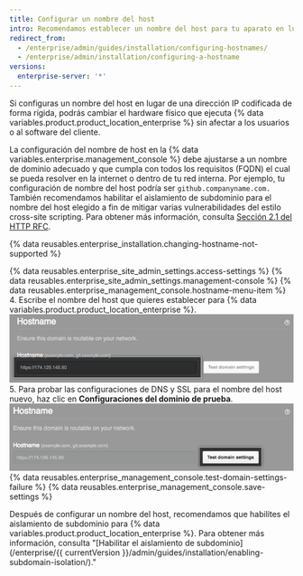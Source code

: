 ```yaml
---
title: Configurar un nombre del host
intro: Recomendamos establecer un nombre del host para tu aparato en lugar de utilizar una dirección IP codificada de forma rígida.
redirect_from:
  - /enterprise/admin/guides/installation/configuring-hostnames/
  - /enterprise/admin/installation/configuring-a-hostname
versions:
  enterprise-server: '*'
---
```


Si configuras un nombre del host en lugar de una dirección IP codificada de forma rígida, podrás cambiar el hardware físico que ejecuta {% data variables.product.product_location_enterprise %} sin afectar a los usuarios o al software del cliente.

La configuración del nombre de host en la {% data variables.enterprise.management_console %} debe ajustarse a un nombre de dominio adecuado y que cumpla con todos los requisitos (FQDN) el cual se pueda resolver en la internet o dentro de tu red interna. Por ejemplo, tu configuración de nombre del host podría ser `github.companyname.com.` También recomendamos habilitar el aislamiento de subdominio para el nombre del host elegido a fin de mitigar varias vulnerabilidades del estilo cross-site scripting. Para obtener más información, consulta [Sección 2.1 del HTTP RFC](https://tools.ietf.org/html/rfc1123#section-2).

{% data reusables.enterprise_installation.changing-hostname-not-supported %}

{% data reusables.enterprise_site_admin_settings.access-settings %}
{% data reusables.enterprise_site_admin_settings.management-console %}
{% data reusables.enterprise_management_console.hostname-menu-item %}
4. Escribe el nombre del host que quieres establecer para {% data variables.product.product_location_enterprise %}. ![Campo para establecer un nombre del host](/assets/images/enterprise/management-console/hostname-field.png)
5. Para probar las configuraciones de DNS y SSL para el nombre del host nuevo, haz clic en **Configuraciones del dominio de prueba**. ![Botón Test domain settings (Probar configuraciones del dominio)](/assets/images/enterprise/management-console/test-domain-settings.png)
{% data reusables.enterprise_management_console.test-domain-settings-failure %}
{% data reusables.enterprise_management_console.save-settings %}

Después de configurar un nombre del host, recomendamos que habilites el aislamiento de subdominio para {% data variables.product.product_location_enterprise %}. Para obtener más información, consulta "[Habilitar el aislamiento de subdominio](/enterprise/{{ currentVersion }}/admin/guides/installation/enabling-subdomain-isolation/)."
